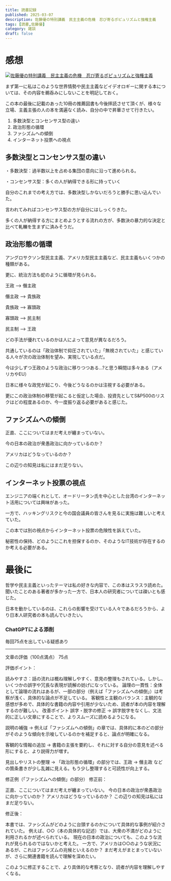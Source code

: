 ```yaml
---
title: 読書記録 
published: 2025-03-07
description: 佐藤優の特別講義　民主主義の危機　忍び寄るポピュリズムと強権主義
tags: [読書,佐藤優]
category: 雑談
draft: false
---
```

# 感想
[![佐藤優の特別講義　民主主義の危機　忍び寄るポピュリズムと強権主義](https://m.media-amazon.com/images/I/81HklXdkfUL._SY522_.jpg)](https://amzn.asia/d/huovHG8)

まず第一に私はこのような世界情勢や民主主義などイデオロギーに関する本については、その内容を鵜呑みにしないことを明記しておく。

この本の最後に記載のあった10冊の推薦図書も今後拝読させて頂くが、様々な立場、主義主張の人の本を満遍なく読み、自分の中で昇華させて行きたい。

1. 多数決型とコンセンサス型の違い
2. 政治形態の循環
3. ファシズムへの傾倒
4. インターネット投票への視点

## 多数決型とコンセンサス型の違い

・多数決型：過半数以上を占める集団の意向に沿って進められる。


・コンセンサス型：多くの人が納得できる形に持っていく

自分のこれまでの考え方では、多数決型しかないだろうと勝手に思い込んでいた。

言われてみればコンセンサス型の方が自分にはしっくりきた。

多くの人が納得する方にまとめようとする流れの方が、多数決の暴力的な決定と比べて軋轢を生まずに済みそうだ。

## 政治形態の循環

アングロサクソン型民主主義、アメリカ型民主主義など、民主主義もいくつかの種類がある。

更に、統治方法も蛇のように循環が見られる。


王政 --> 僭主政


僭主政 --> 貴族政


貴族政 --> 寡頭政


寡頭政 --> 民主制


民主制 --> 王政

どの手法が優れているのかは人によって意見が異なるだろう。

共通しているのは「政治体制で抑圧されていた」「無視されていた」と感じている人々が次の政治体制を望み、実現している点だ。

今は少しずつ王政のような政治に移りつつある...?と思う瞬間は多々ある（アメリカやEU）

日本に様々な政党が起こり、今後どうなるのかは注視する必要がある。

更にこの政治体制の移管が起こると仮定した場合、投資先としてS&P500のリスクはどの程度あるのか、今一度振り返る必要があると感じた。


## ファシズムへの傾倒

正直、ここについてはまだ考えが纏まっていない。

今の日本の政治が衆愚政治に向かっているのか？

アメリカはどうなっているのか？

この辺りの知見は私にはまだ足りない。

## インターネット投票の視点

エンジニアの端くれとして、オードリータン氏を中心とした台湾のインターネット活用については興味があった。

一方で、ハッキングリスクと今の国会議員の皆さんを見るに実施は難しいと考えていた。

この本では別の視点からインターネット投票の危険性を訴えていた。


秘密性の保持、どのようにこれを担保するのか、そのようなIT技術が存在するのか考える必要がある。


# 最後に

哲学や民主主義といったテーマは私の好きな内容で、この本はスラスラ読めた。
聞いたことのある著者が多かった一方で、日本人の研究者については疎いとも感じた。

日本を動かしているのは、これらの影響を受けている人々であるだろうから、より日本人研究者の本も読んでいきたい。

### ChatGPTによる添削

毎回75点を出している疑惑あり

---

文章の評価（100点満点）
75点

評価ポイント：

読みやすさ：話の流れは概ね理解しやすく、意見の整理もされている。しかし、いくつかの誤字や冗長な表現が読解の妨げになっている。
論理の一貫性：全体として論理の流れはあるが、一部の部分（例えば「ファシズムへの傾倒」）は考察が浅く、具体的な論点が不足している。
客観性と主観のバランス：主観的な感想が多めで、具体的な書籍の内容や引用が少ないため、読者が本の内容を理解するのが難しい。
改善ポイント
誤字・脱字の修正
→ 誤字脱字をなくし、文法的に正しい文章にすることで、よりスムーズに読めるようになる。

説明の補強
→ 例えば「ファシズムへの傾倒」の章では、具体的に本のどの部分がそのような傾向を示唆しているのかを補足すると、論点が明確になる。

客観的な情報の追加
→ 書籍の主張を要約し、それに対する自分の意見を述べる形にすると、より説得力が増す。

見出しやリストの整理
→ 「政治形態の循環」の部分では、王政 → 僭主政 などの箇条書きが少し乱雑に見える。もう少し整理すると可読性が向上する。

修正例（「ファシズムへの傾倒」の部分）
修正前：

正直、ここについてはまだ考えが纏まっていない。
今の日本の政治が衆愚政治に向かっていのか？
アメリカはどうなっているのか？
この辺りの知見は私にはまだ足りない。

修正後：

本書では、ファシズムがどのように台頭するのかについて具体的な事例が紹介されていた。
例えば、○○（本の具体的な記述）では、大衆の不満がどのように利用されるかが述べられている。
現在の日本の政治についても、このような流れが見られるのではないかと考えた。
一方で、アメリカは○○のような状況にあるが、これはファシズムの兆候といえるのか？
まだ考えがまとまっていないが、さらに関連書籍を読んで理解を深めたい。

このように修正することで、より具体的な考察となり、読者が内容を理解しやすくなる。







